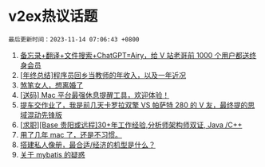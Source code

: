 # v2ex热议话题

`最后更新时间：2023-11-14 07:06:43 +0800`

1. [备忘录+翻译+文件搜索+ChatGPT=Airy，给 V 站老哥前 1000 个用户都送终身会员](https://www.v2ex.com/t/991541)
1. [[年终总结]程序员回乡当教师的年收入，以及一年近况](https://www.v2ex.com/t/991351)
1. [煞笔女人，想离婚了](https://www.v2ex.com/t/991508)
1. [[送码] Mac 平台最强休息提醒工具，欢迎体验！](https://www.v2ex.com/t/991317)
1. [提车交作业了，我是前几天卡罗拉双擎 VS 帕萨特 280 的 V 友，最终提的思域混动先锋版](https://www.v2ex.com/t/991342)
1. [[求职][Base 贵阳或远程]30+年工作经验,分析师架构师双证, Java /C++](https://www.v2ex.com/t/991415)
1. [用了几年 mac 了，还是不习惯。](https://www.v2ex.com/t/991332)
1. [搭建私人像册，最合适/经济的机型是什么？](https://www.v2ex.com/t/991318)
1. [关于 mybatis 的疑惑](https://www.v2ex.com/t/991335)

